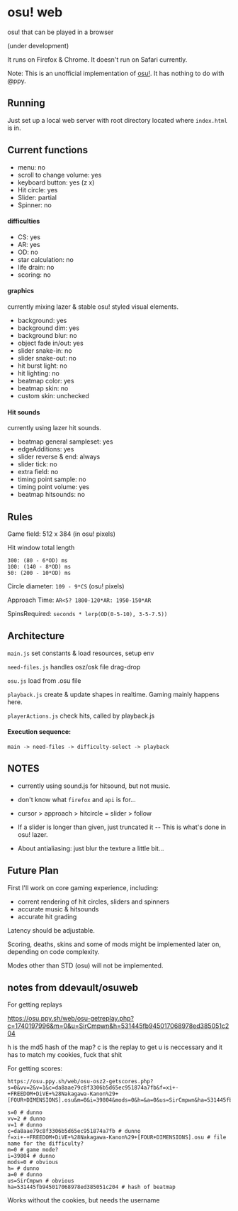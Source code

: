 # osu! web

osu! that can be played in a browser

(under development)

It runs on Firefox & Chrome. It doesn't run on Safari currently.

Note: This is an unofficial implementation of [osu!](https://osu.ppy.sh). It has nothing to do with @ppy.

## Running

Just set up a local web server with root directory located where `index.html` is in.

## Current functions

- menu: no
- scroll to change volume: yes
- keyboard button: yes (z x)
- Hit circle: yes
- Slider: partial
- Spinner: no

#### difficulties

- CS: yes
- AR: yes
- OD: no
- star calculation: no
- life drain: no
- scoring: no

#### graphics

currently mixing lazer & stable osu! styled visual elements.

- background: yes
- background dim: yes
- background blur: no
- object fade in/out: yes
- slider snake-in: no
- slider snake-out: no
- hit burst light: no
- hit lighting: no
- beatmap color: yes
- beatmap skin: no
- custom skin: unchecked

#### Hit sounds

currently using lazer hit sounds.

- beatmap general sampleset: yes
- edgeAdditions: yes
- slider reverse & end: always
- slider tick: no
- extra field: no
- timing point sample: no
- timing point volume: yes
- beatmap hitsounds: no

## Rules

Game field: 512 x 384 (in osu! pixels)

Hit window total length

	300: (80 - 6*OD) ms
	100: (140 - 8*OD) ms
	50: (200 - 10*OD) ms

Circle diameter: `109 - 9*CS` (osu! pixels)

Approach Time: `AR<5? 1800-120*AR: 1950-150*AR`

SpinsRequired: `seconds * lerp(OD(0-5-10), 3-5-7.5))`


## Architecture

`main.js`
	set constants & load resources, setup env

`need-files.js`
	handles osz/osk file drag-drop

`osu.js`
	load from .osu file
	
`playback.js`
	create & update shapes in realtime. Gaming mainly happens here. 
	
`playerActions.js`
	check hits, called by playback.js

#### Execution sequence:

	main -> need-files -> difficulty-select -> playback


## NOTES

- currently using sound.js for hitsound, but not music.

- don't know what `firefox` and `api` is for...

- cursor > approach > hitcircle = slider > follow

- If a slider is longer than given, just truncated it -- This is what's done in osu! lazer.

- About antialiasing: just blur the texture a little bit...


## Future Plan

First I'll work on core gaming experience, including:

- corrent rendering of hit circles, sliders and spinners
- accurate music & hitsounds
- accurate hit grading

Latency should be adjustable.

Scoring, deaths, skins and some of mods might be implemented later on, depending on code complexity.

Modes other than STD (osu) will not be implemented.


## notes from ddevault/osuweb

For getting replays

https://osu.ppy.sh/web/osu-getreplay.php?c=1740197996&m=0&u=SirCmpwn&h=531445fb945017068978ed385051c204

h is the md5 hash of the map?
c is the replay to get
u is neccessary and it has to match my cookies, fuck that shit

For getting scores:

```
https://osu.ppy.sh/web/osu-osz2-getscores.php?s=0&vv=2&v=1&c=da8aae79c8f3306b5d65ec951874a7fb&f=xi+-+FREEDOM+DiVE+%28Nakagawa-Kanon%29+[FOUR+DIMENSIONS].osu&m=0&i=39804&mods=0&h=&a=0&us=SirCmpwn&ha=531445fb945017068978ed385051c204
```

```
s=0 # dunno
vv=2 # dunno
v=1 # dunno
c=da8aae79c8f3306b5d65ec951874a7fb # dunno
f=xi+-+FREEDOM+DiVE+%28Nakagawa-Kanon%29+[FOUR+DIMENSIONS].osu # file name for the difficulty?
m=0 # game mode?
i=39804 # dunno
mods=0 # obvious
h= # dunno
a=0 # dunno
us=SirCmpwn # obvious
ha=531445fb945017068978ed385051c204 # hash of beatmap
```

Works without the cookies, but needs the username
